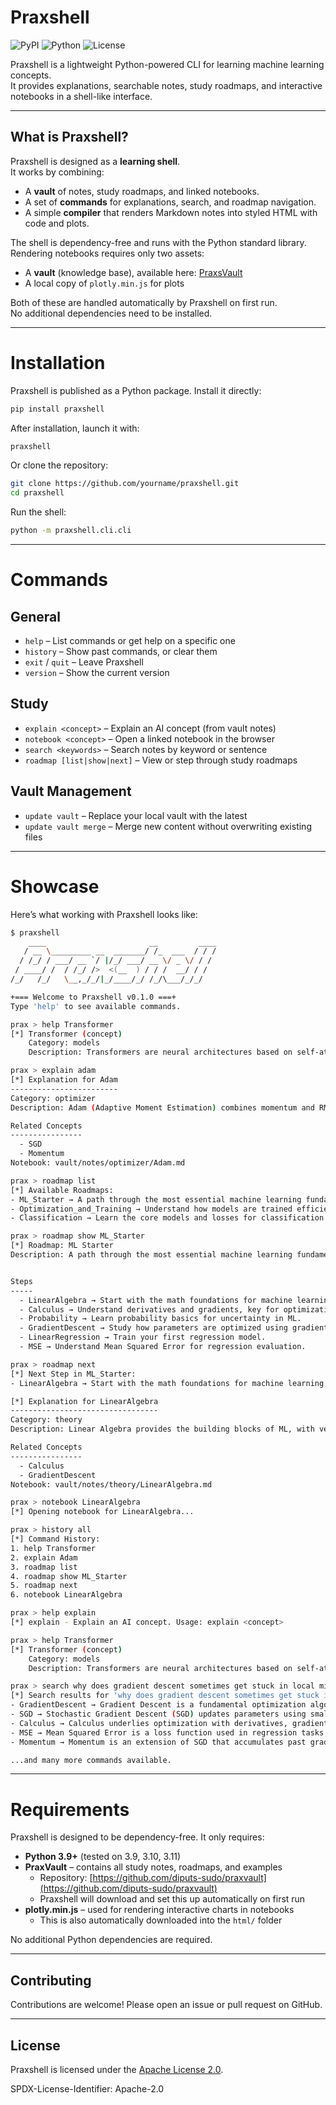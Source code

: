 # Praxshell
![PyPI](https://img.shields.io/pypi/v/praxshell)
![Python](https://img.shields.io/pypi/pyversions/praxshell)
![License](https://img.shields.io/github/license/diputs-sudo/praxshell)

Praxshell is a lightweight Python-powered CLI for learning machine learning concepts.  
It provides explanations, searchable notes, study roadmaps, and interactive notebooks in a shell-like interface.

---

## What is Praxshell?

Praxshell is designed as a **learning shell**.  
It works by combining:

- A **vault** of notes, study roadmaps, and linked notebooks.  
- A set of **commands** for explanations, search, and roadmap navigation.  
- A simple **compiler** that renders Markdown notes into styled HTML with code and plots.

The shell is dependency-free and runs with the Python standard library.  
Rendering notebooks requires only two assets:
- A **vault** (knowledge base), available here: [PraxsVault](https://github.com/diputs-sudo/praxvault)  
- A local copy of `plotly.min.js` for plots  

Both of these are handled automatically by Praxshell on first run.  
No additional dependencies need to be installed.

---

# Installation

Praxshell is published as a Python package. Install it directly:

```bash
pip install praxshell
```
After installation, launch it with:
```bash
praxshell
```

Or clone the repository:

```bash
git clone https://github.com/yourname/praxshell.git
cd praxshell
```
Run the shell:
```bash
python -m praxshell.cli.cli 
```

---

# Commands

## General

- `help` – List commands or get help on a specific one  
- `history` – Show past commands, or clear them  
- `exit` / `quit` – Leave Praxshell  
- `version` – Show the current version  

## Study

- `explain <concept>` – Explain an AI concept (from vault notes)  
- `notebook <concept>` – Open a linked notebook in the browser  
- `search <keywords>` – Search notes by keyword or sentence  
- `roadmap [list|show|next]` – View or step through study roadmaps  

## Vault Management

- `update vault` – Replace your local vault with the latest  
- `update vault merge` – Merge new content without overwriting existing files  

---

# Showcase

Here’s what working with Praxshell looks like:

```bash
$ praxshell
    ____                       __         ____
   / __ \_________ __  _______/ /_  ___  / / /
  / /_/ / ___/ __ `/ |/_/ ___/ __ \/ _ \/ / /
 / ____/ /  / /_/ />  <(__  ) / / /  __/ / /
/_/   /_/   \__,_/_/|_/____/_/ /_/\___/_/_/

+=== Welcome to Praxshell v0.1.0 ===+
Type 'help' to see available commands.

prax > help Transformer
[*] Transformer (concept)
    Category: models
    Description: Transformers are neural architectures based on self-attention, widely used in NLP and beyond.

prax > explain adam 
[*] Explanation for Adam
------------------------
Category: optimizer
Description: Adam (Adaptive Moment Estimation) combines momentum and RMSProp, adjusting learning rates adaptively for each parameter.

Related Concepts
----------------
  - SGD
  - Momentum
Notebook: vault/notes/optimizer/Adam.md

prax > roadmap list
[*] Available Roadmaps:
- ML_Starter → A path through the most essential machine learning fundamentals.
- Optimization_and_Training → Understand how models are trained efficiently.
- Classification → Learn the core models and losses for classification tasks.

prax > roadmap show ML_Starter
[*] Roadmap: ML Starter
Description: A path through the most essential machine learning fundamentals.


Steps
-----
  - LinearAlgebra → Start with the math foundations for machine learning.
  - Calculus → Understand derivatives and gradients, key for optimization.
  - Probability → Learn probability basics for uncertainty in ML.
  - GradientDescent → Study how parameters are optimized using gradients.
  - LinearRegression → Train your first regression model.
  - MSE → Understand Mean Squared Error for regression evaluation.

prax > roadmap next 
[*] Next Step in ML_Starter:
- LinearAlgebra → Start with the math foundations for machine learning.

[*] Explanation for LinearAlgebra
---------------------------------
Category: theory
Description: Linear Algebra provides the building blocks of ML, with vectors, matrices, and operations like dot products and matrix multiplication.

Related Concepts
----------------
  - Calculus
  - GradientDescent
Notebook: vault/notes/theory/LinearAlgebra.md

prax > notebook LinearAlgebra 
[*] Opening notebook for LinearAlgebra...

prax > history all
[*] Command History:
1. help Transformer
2. explain Adam
3. roadmap list
4. roadmap show ML_Starter
5. roadmap next 
6. notebook LinearAlgebra

prax > help explain
[*] explain - Explain an AI concept. Usage: explain <concept>

prax > help Transformer
[*] Transformer (concept)
    Category: models
    Description: Transformers are neural architectures based on self-attention, widely used in NLP and beyond.

prax > search why does gradient descent sometimes get stuck in local minima
[*] Search results for 'why does gradient descent sometimes get stuck in local minima':
- GradientDescent → Gradient Descent is a fundamental optimization algorithm that updates parameters by moving in the direction of the negative gradient of the loss.
- SGD → Stochastic Gradient Descent (SGD) updates parameters using small random batches of data, making it scalable for large datasets.
- Calculus → Calculus underlies optimization with derivatives, gradients, and the chain rule for backpropagation.
- MSE → Mean Squared Error is a loss function used in regression tasks, measuring the squared difference between predictions and targets.
- Momentum → Momentum is an extension of SGD that accumulates past gradients to speed up convergence and smooth oscillations.

...and many more commands available.
```

---

# Requirements

Praxshell is designed to be dependency-free. It only requires:

- **Python 3.9+** (tested on 3.9, 3.10, 3.11)  
- **PraxVault** – contains all study notes, roadmaps, and examples  
  - Repository: [https://github.com/diputs-sudo/praxvault](https://github.com/diputs-sudo/praxvault)  
  - Praxshell will download and set this up automatically on first run  
- **plotly.min.js** – used for rendering interactive charts in notebooks  
  - This is also automatically downloaded into the `html/` folder  

No additional Python dependencies are required.  

---

## Contributing
Contributions are welcome! Please open an issue or pull request on GitHub.

---

## License

Praxshell is licensed under the [Apache License 2.0](https://www.apache.org/licenses/LICENSE-2.0).

SPDX-License-Identifier: Apache-2.0

